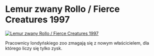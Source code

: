 Lemur zwany Rollo / Fierce Creatures 1997 
=============
[![Lemur zwany Rollo / Fierce Creatures 1997 ](http://vidos.pl/images/player.gif)](http://vidos.pl/lemur-zwany-rollo-fierce-creatures-1997)

 Pracownicy londyńskiego zoo zmagają się z nowym właścicielem, dla którego liczy się tylko zysk.

